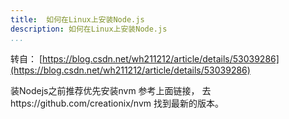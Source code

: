 ```yaml
---
title:  如何在Linux上安装Node.js
description: 如何在Linux上安装Node.js
...
```


转自： [https://blog.csdn.net/wh211212/article/details/53039286](https://blog.csdn.net/wh211212/article/details/53039286)

装Nodejs之前推荐优先安装nvm
参考上面链接， 去https://github.com/creationix/nvm 找到最新的版本。

